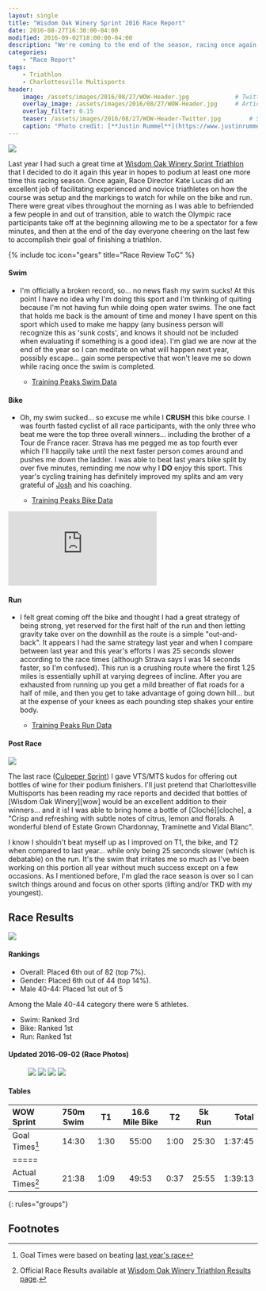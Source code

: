 ```yaml
---
layout: single
title: "Wisdom Oak Winery Sprint 2016 Race Report"
date: 2016-08-27T16:30:00-04:00
modified: 2016-09-02T18:00:00-04:00
description: "We're coming to the end of the season, racing once again the Wisdom Oak Winery Sprint to compare and evaluate my improvements." 	# For Twitter, not the Title
categories:
    - "Race Report"
tags:
    - Triathlon
    - Charlottesville Multisports
header:
    image: /assets/images/2016/08/27/WOW-Header.jpg				# Twitter (use 'teaser')
    overlay_image: /assets/images/2016/08/27/WOW-Header.jpg		# Article header at 2048x768
    overlay_filter: 0.15
    teaser: /assets/images/2016/08/27/WOW-Header-Twitter.jpg 		# Shrink image to 575 width
    caption: "Photo credit: [**Justin Rummel**](https://www.justinrummel.com)"
---
```


<p class="align-right"><a href="{{ site.url }}/assets/images/2016/08/27/WOW-LG-3.jpg"><img src="{{ site.url }}/assets/images/2016/08/27/WOW-SM-3.jpg" /></a></p>Last year I had such a great time at <a href="{{ site.url }}/wisdom-oak-winery-sprint-2015-race-report/">Wisdom Oak Winery Sprint Triathlon</a> that I decided to do it again this year in hopes to podium at least one more time this racing season.  Once again, Race Director Kate Lucas did an excellent job of facilitating experienced and novice triathletes on how the course was setup and the markings to watch for while on the bike and run.  There were great vibes throughout the morning as I was able to befriended a few people in and out of transition, able to watch the Olympic race participants take off at the beginning allowing me to be a spectator for a few minutes, and then at the end of the day everyone cheering on the last few to accomplish their goal of finishing a triathlon.

{% include toc icon="gears" title="Race Review ToC" %}

#### Swim

- I'm officially a broken record, so... no news flash my swim sucks!  At this point I have no idea why I'm doing this sport and I'm thinking of quiting because I'm not having fun while doing open water swims.  The one fact that holds me back is the amount of time and money I have spent on this sport which used to make me happy (any business person will recognize this as 'sunk costs', and knows it should not be included when evaluating if something is a good idea).  I'm glad we are now at the end of the year so I can meditate on what will happen next year, possibly escape... gain some perspective that won't leave me so down while racing once the swim is completed.

	+ [Training Peaks Swim Data](http://tpks.ws/MZUV0)

#### Bike

- Oh, my swim sucked... so excuse me while I **CRUSH** this bike course.  I was fourth fasted cyclist of all race participants, with the only three who beat me were the top three overall winners... including the brother of a Tour de France racer.  Strava has me pegged me as top fourth ever which I'll happily take until the next faster person comes around and pushes me down the ladder.  I was able to beat last years bike split by over five minutes, reminding me now why I **DO** enjoy this sport.  This year's cycling training has definitely improved my splits and am very grateful of [Josh][josh] and his coaching.

	+ [Training Peaks Bike Data](http://tpks.ws/YhqqD)

<div class="embed-container embed-container-16x9">
    <iframe src='https://www.strava.com/segments/5445873/embed' frameborder='0' scrolling='no' allowtransparency webkitAllowFullScreen mozallowfullscreen allowFullScreen></iframe>
</div>


#### Run

- I felt great coming off the bike and thought I had a great strategy of being strong, yet reserved for the first half of the run and then letting gravity take over on the downhill as the route is a simple "out-and-back".  It appears I had the same strategy last year and when I compare between last year and this year's efforts I was 25 seconds slower according to the race times (although Strava says I was 14 seconds faster, so I'm confused).  This run is a crushing route where the first 1.25 miles is essentially uphill at varying degrees of incline.  After you are exhausted from running up you get a mild breather of flat roads for a half of mile, and then you get to take advantage of going down hill... but at the expense of your knees as each pounding step shakes your entire body.

	+ [Training Peaks Run Data](http://tpks.ws/2LKsf)

#### Post Race

<p class="align-left"><a href="{{ site.url }}/assets/images/2016/08/27/WOW-LG-2.jpg"><img src="{{ site.url }}/assets/images/2016/08/27/WOW-SM-2.jpg" /></a></p>The last race (<a href="{{ site.url }}/culpeper-sprint-2016-race-report/">Culpeper Sprint</a>) I gave VTS/MTS kudos for offering out bottles of wine for their podium finishers.  I'll just pretend that Charlottesville Multisports has been reading my race reports and decided that bottles of [Wisdom Oak Winery][wow] would be an excellent addition to their winners... and it is!  I was able to bring home a bottle of [Cloché][cloche], a "Crisp and refreshing with subtle notes of citrus, lemon and florals. A wonderful blend of Estate Grown Chardonnay, Traminette and Vidal Blanc".

I know I shouldn't beat myself up as I improved on T1, the bike, and T2 when compared to last year... while only being 25 seconds slower (which is debatable) on the run.  It's the swim that irritates me so much as I've been working on this portion all year without much success except on a few occasions.  As I mentioned before, I'm glad the race season is over so I can switch things around and focus on other sports (lifting and/or TKD with my youngest).

Race Results
---

<p class="align-right"><a href="{{ site.url }}/assets/images/2016/08/27/WOW-LG-1.jpg"><img src="{{ site.url }}/assets/images/2016/08/27/WOW-SM-1.jpg" /></a></p>

#### Rankings

- Overall: Placed 6th out of 82 (top 7%).
- Gender: Placed 6th out of 44 (top 14%).
- Male 40-44: Placed 1st out of 5

Among the Male 40-44 category there were 5 athletes.

- Swim: Ranked 3rd
- Bike: Ranked 1st
- Run: Ranked 1st


#### Updated 2016-09-02 (Race Photos)

<figure class="fourth">
<a href="{{ site.url }}/assets/images/2016/08/27/WOW-PRO-LG-1.jpg"><img src="{{ site.url }}/assets/images/2016/08/27/WOW-PRO-SM-1.jpg" /></a>
<a href="{{ site.url }}/assets/images/2016/08/27/WOW-PRO-LG-2.jpg"><img src="{{ site.url }}/assets/images/2016/08/27/WOW-PRO-SM-2.jpg" /></a>
<a href="{{ site.url }}/assets/images/2016/08/27/WOW-PRO-LG-3.jpg"><img src="{{ site.url }}/assets/images/2016/08/27/WOW-PRO-SM-3.jpg" /></a>
<a href="{{ site.url }}/assets/images/2016/08/27/WOW-PRO-LG-4.jpg"><img src="{{ site.url }}/assets/images/2016/08/27/WOW-PRO-SM-4.jpg" /></a>
</figure>


#### Tables

| WOW Sprint    | 750m Swim    | T1   | 16.6 Mile Bike | T2   | 5k Run   | Total       |
|:-------------------|:------------:|:----:|:--------------:|:----:|:--------:|------------:|
| Goal Times[^1]     | 14:30        | 1:30 | 55:00          | 1:00 | 25:30    | 1:37:45     |
|=====
| Actual Times[^2]   | 21:38        | 1:09 | 49:53          | 0:37 | 25:55    | 1:39:13     |
{: rules="groups"}


Footnotes
---

[^1]: Goal Times were based on beating <a href="{{ site.url }}/wisdom-oak-winery-sprint-2015-race-report/">last year's race</a>
[^2]: Official Race Results available at [Wisdom Oak Winery Triathlon Results page][wow_results].

[josh]: http://www.speedsherpa.com/coach
[wow]: https://www.wisdomoakwinery.com
[cloche]: https://www.wisdomoakwinery.com/product/Cloche
[wow_results]: http://eliteracemanagement.com/wp-content/uploads/2016/08/WOW2016AgeGroup.htm#%204%206
